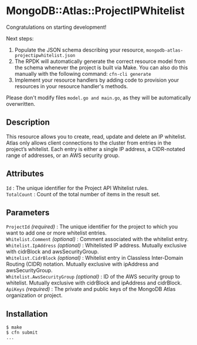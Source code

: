 # MongoDB::Atlas::ProjectIPWhitelist

Congratulations on starting development!

Next steps:

1. Populate the JSON schema describing your resource, `mongodb-atlas-projectipwhitelist.json`
2. The RPDK will automatically generate the correct resource model from the
   schema whenever the project is built via Make.
   You can also do this manually with the following command: `cfn-cli generate`
3. Implement your resource handlers by adding code to provision your resources in your resource handler's methods.

Please don't modify files `model.go and main.go`, as they will be automatically overwritten.

## Description
This resource allows you to create, read, update and delete an IP whitelist. Atlas only allows client connections to the cluster from entries in the project’s whitelist. Each entry is either a single IP address, a CIDR-notated range of addresses, or an AWS security group.

## Attributes
`Id` : The unique identifier for the Project API Whitelist rules.<br>
`TotalCount` : Count of the total number of items in the result set.<br>

## Parameters
`ProjectId` *(required)* : The unique identifier for the project to which you want to add one or more whitelist entries.<br>
`Whitelist.Comment` *(optional)* : Comment associated with the whitelist entry.<br>
`Whitelist.IpAddress` *(optional)* : Whitelisted IP address. Mutually exclusive with cidrBlock and awsSecurityGroup.<br>
`Whitelist.CidrBlock` *(optional)* : Whitelist entry in Classless Inter-Domain Routing (CIDR) notation. Mutually exclusive with ipAddress and awsSecurityGroup.<br>
`Whitelist.AwsSecurityGroup` *(optional)* : ID of the AWS security group to whitelist. Mutually exclusive with cidrBlock and ipAddress and cidrBlock.<br>
`ApiKeys` *(required)* : The private and public keys of the MongoDB Atlas organization or project.<br>

## Installation
    $ make
    $ cfn submit
    ...